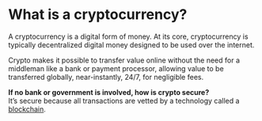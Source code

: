 # What is a cryptocurrency?

A cryptocurrency is a digital form of money. At its core, cryptocurrency is typically decentralized digital money designed to be used over the internet.

Crypto makes it possible to transfer value online without the need for a middleman like a bank or payment processor, allowing value to be transferred globally, near-instantly, 24/7, for negligible fees.

**If no bank or government is involved, how is crypto secure?**\
It’s secure because all transactions are vetted by a technology called a [blockchain](blockchain.md).
